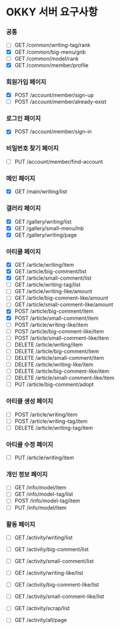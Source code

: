 # OKKY 서버 요구사항

### 공통
- [ ] GET /common/writing-tag/rank
- [x] GET /common/big-menu/gnb
- [ ] GET /common/model/rank
- [x] GET /common/member/profile

### 회원가입 페이지
- [x] POST /account/member/sign-up
- [ ] POST /account/member/already-exist

### 로그인 페이지
- [x] POST /account/member/sign-in

### 비밀번호 찾기 페이지
- [ ] PUT /account/member/find-account

### 메인 페이지
- [x] GET /main/writing/list
### 갤러리 페이지
- [x] GET /gallery/writing/list
- [x] GET /gallery/small-menu/lnb
- [x] GET /gallery/writing/page

### 아티클 페이지
- [x] GET /article/writing/item
- [x] GET /article/big-comment/list
- [x] GET /article/small-comment/list
- [ ] GET /article/writing-tag/list
- [ ] GET /article/writing-like/amount
- [ ] GET /article/big-comment-like/amount
- [ ] GET /article/small-comment-like/amount
- [x] POST /article/big-comment/item
- [x] POST /article/small-comment/item
- [ ] POST /article/writing-like/item
- [ ] POST /article/big-comment-like/item
- [ ] POST /article/small-comment-like/item
- [ ] DELETE /article/writing/item
- [ ] DELETE /article/big-comment/item
- [ ] DELETE /article/small-comment/item
- [ ] DELETE /article/writing-like/item
- [ ] DELETE /article/big-comment-like/item
- [ ] DELETE /article/small-comment-like/item
- [ ] PUT /article/big-comment/adopt
### 아티클 생성 페이지
- [ ] POST /article/writing/item
- [ ] POST /article/writing-tag/item
- [ ] DELETE /article/writing-tag/item
### 아티클 수정 페이지
- [ ] PUT /article/writing/item

### 개인 정보 페이지
- [ ] GET /info/model/item
- [ ] GET /info/model-tag/list
- [ ] POST /info/model-tag/item
- [ ] PUT /info/model/item

### 활동 페이지
- [ ] GET /activity/writing/list
- [ ] GET /activity/big-comment/list
- [ ] GET /activity/small-comment/list
- [ ] GET /activity/writing-like/list
- [ ] GET /activity/big-comment-like/list
- [ ] GET /activity/small-comment-like/list
- [ ] GET /activity/scrap/list
- [ ] GET /activity/all/page
 